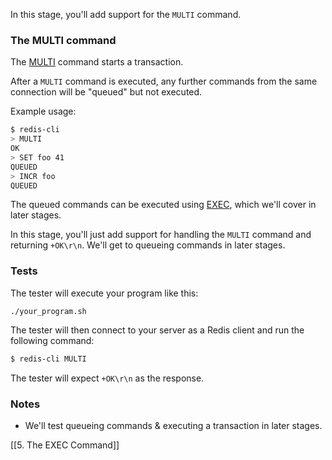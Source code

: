In this stage, you'll add support for the `MULTI` command.

### The MULTI command

The [MULTI](https://redis.io/docs/latest/commands/multi/) command starts a transaction.

After a `MULTI` command is executed, any further commands from the same connection will be "queued" but not executed.

Example usage:

```bash
$ redis-cli
> MULTI
OK
> SET foo 41
QUEUED
> INCR foo
QUEUED
```

The queued commands can be executed using [EXEC](https://redis.io/docs/latest/commands/exec/), which we'll cover in later stages.

In this stage, you'll just add support for handling the `MULTI` command and returning `+OK\r\n`. We'll get to queueing commands in later stages.

### Tests

The tester will execute your program like this:

```
./your_program.sh
```

The tester will then connect to your server as a Redis client and run the following command:

```bash
$ redis-cli MULTI
```

The tester will expect `+OK\r\n` as the response.

### Notes

- We'll test queueing commands & executing a transaction in later stages.

[[5. The EXEC Command]]
